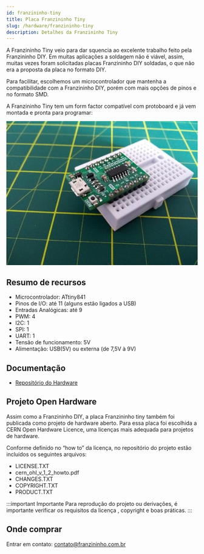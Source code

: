 ```yaml
---
id: franzininho-tiny
title: Placa Franzininho Tiny
slug: /hardware/franzininho-tiny
description: Detalhes da Franzininho Tiny
---
```


A Franzininho Tiny veio para dar squencia ao excelente trabalho feito pela Franzininho DIY. Em muitas aplicações a soldagem não é viável, assim, muitas vezes foram solicitadas placas Franzininho DIY soldadas, o que não era a proposta da placa no formato DIY.

Para facilitar, escolhemos um microcontrolador que mantenha a compatibilidade com a Franzininho DIY, porém com mais opções de pinos e no formato SMD.

A Franzininho Tiny tem um form factor compatível com protoboard e já vem montada e pronta para programar:

![Franzininho Tiny](img/franzininho-tiny-proto.jpg)

## Resumo de recursos

- Microcontrolador: ATtiny841
- Pinos de I/O: até 11 (alguns estão ligados a USB)
- Entradas Analógicas: até 9
- PWM: 4
- I2C: 1
- SPI: 1
- UART: 1
- Tensão de funcionamento: 5V
- Alimentação: USB(5V) ou externa (de 7,5V à 9V)

## Documentação

- [Repositório do Hardware](https://github.com/Franzininho/Franzininho-Tiny)

## Projeto Open Hardware

Assim como a Franzininho DIY, a placa Franzininho tiny também foi publicada como projeto de hardware aberto. Para essa placa foi escolhida a CERN Open Hardware Licence, uma licenças mais adequada para projetos de hardware.

Conforme definido no “how to” da licença, no repositório do projeto estão incluídos os seguintes arquivos:

- LICENSE.TXT
- cern_ohl_v_1_2_howto.pdf
- CHANGES.TXT
- COPYRIGHT.TXT
- PRODUCT.TXT

:::important Importante
Para reprodução do projeto ou derivações, é importante verificar os requisitos da licença , copyright e boas práticas.
:::

## Onde comprar

Entrar em contato: [contato@franzininho.com.br](mailto:contato@franzininho.com.br)
